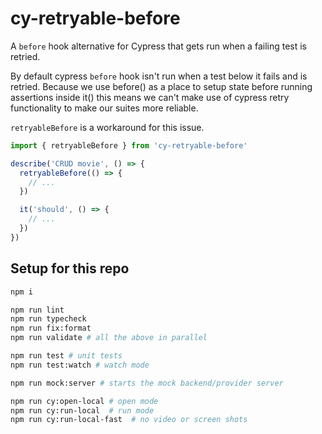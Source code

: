 # cy-retryable-before

A `before` hook alternative for Cypress that gets run when a failing test is retried.

By default cypress `before` hook isn't run when a test below it fails and is retried.
Because we use before() as a place to setup state before running assertions inside it() this means we can't make use of cypress retry functionality to make our suites more reliable.

`retryableBefore` is a workaround for this issue.

```ts
import { retryableBefore } from 'cy-retryable-before'

describe('CRUD movie', () => {
  retryableBefore(() => {
    // ...
  })

  it('should', () => {
    // ...
  })
})
```

## Setup for this repo

```bash
npm i
```

```bash
npm run lint
npm run typecheck
npm run fix:format
npm run validate # all the above in parallel

npm run test # unit tests
npm run test:watch # watch mode

npm run mock:server # starts the mock backend/provider server

npm run cy:open-local # open mode
npm run cy:run-local  # run mode
npm run cy:run-local-fast  # no video or screen shots
```
